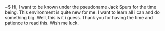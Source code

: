~$
Hi,
I want to be known under the pseudoname Jack Spurs for the time being.
This environment is quite new for me.
I want to learn all i can and do something big.
Well, this is it i guess.
Thank you for having the time and patience to read this.
Wish me luck.
